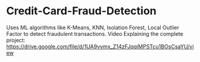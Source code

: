 # Credit-Card-Fraud-Detection
Uses ML algorithms like K-Means, KNN, Isolation Forest, Local Outlier Factor to detect fraudulent transactions.
Video Explaining the complete project: https://drive.google.com/file/d/1UA9vymx_Z14zFJqqiMPSTcu1BOsCsaYU/view
